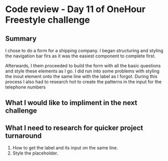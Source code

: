 # Code review - Day 11 of OneHour Freestyle challenge

## Summary

I chose to do a form for a shipping company. I began structuring and styling the navigation bar firs as it was the easiest component to complete first.

Afterwards, I them proceeded to build the form with all the basic questions and style these elements as I go. I did run into some problems with styling the inout element onto the same line with the label as I forgot. During this process I also had to research hot to create the patterns in the input for the telephone numbers

## What I would like to impliment in the next challenge

## What I need to research for quicker project turnaround

1. How to get the label and its input on the same line.
2. Style the placeholder.
